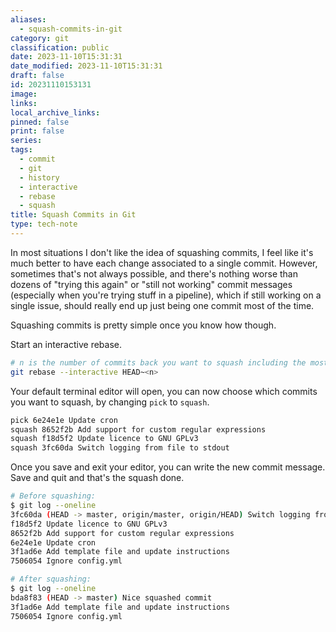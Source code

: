 ```yaml
---
aliases:
  - squash-commits-in-git
category: git
classification: public
date: 2023-11-10T15:31:31
date_modified: 2023-11-10T15:31:31
draft: false
id: 20231110153131
image: 
links: 
local_archive_links: 
pinned: false
print: false
series: 
tags:
  - commit
  - git
  - history
  - interactive
  - rebase
  - squash
title: Squash Commits in Git
type: tech-note
---
```


In most situations I don't like the idea of squashing commits, I feel like it's much better to have each change associated to a single commit. However, sometimes that's not always possible, and there's nothing worse than dozens of "trying this again" or "still not working" commit messages (especially when you're trying stuff in a pipeline), which if still working on a single issue, should really end up just being one commit most of the time.

Squashing commits is pretty simple once you know how though.

Start an interactive rebase.

```sh
# n is the number of commits back you want to squash including the most recent:
git rebase --interactive HEAD~<n>
```

Your default terminal editor will open, you can now choose which commits you want to squash, by changing `pick` to `squash`.

```sh
pick 6e24e1e Update cron
squash 8652f2b Add support for custom regular expressions
squash f18d5f2 Update licence to GNU GPLv3
squash 3fc60da Switch logging from file to stdout
```

Once you save and exit your editor, you can write the new commit message. Save and quit and that's the squash done.

```sh
# Before squashing:
$ git log --oneline
3fc60da (HEAD -> master, origin/master, origin/HEAD) Switch logging from file to stdout
f18d5f2 Update licence to GNU GPLv3
8652f2b Add support for custom regular expressions
6e24e1e Update cron
3f1ad6e Add template file and update instructions
7506054 Ignore config.yml

# After squashing:
$ git log --oneline
bda8f83 (HEAD -> master) Nice squashed commit
3f1ad6e Add template file and update instructions
7506054 Ignore config.yml
```